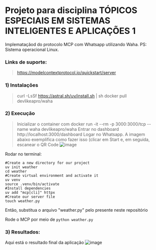 # Projeto para disciplina TÓPICOS ESPECIAIS EM SISTEMAS INTELIGENTES E APLICAÇÕES 1

Implemataçãod do protocolo MCP com Whatsapp utilizando Waha. PS: Sistema operacional Linux.

### Links de suporte:
> https://modelcontextprotocol.io/quickstart/server

### 1) Instalações
> curl -LsSf https://astral.sh/uv/install.sh | sh
> docker pull devlikeapro/waha

### 2) Execução
> Inicializar o container com docker run -it --rm -p 3000:3000/tcp --name waha devlikeapro/waha
> Entrar no dashboard http://localhost:3000/dashboard
> Logar no Whatsapp. A imagem abaixo exemplifica como fazer isso (clicar em Start e, em seguida, escanear o QR Code
![image](https://github.com/user-attachments/assets/b4d1d1b1-6f08-43e6-8631-3ac95091e1fe)

Rodar no terminal:
```
#Create a new directory for our project
uv init weather
cd weather
#Create virtual environment and activate it
uv venv
source .venv/bin/activate
#Install dependencies
uv add "mcp[cli]" httpx
#Create our server file
touch weather.py
```

Então, substitua o arquivo "weather.py" pelo presente neste repositório

Rode o MCP por meio de ```python weather.py```

### 3) Resultados:
Aqui está o resultado final da aplicação
![image](https://github.com/user-attachments/assets/453bafe2-2492-47f8-baf4-936032f02a45)
